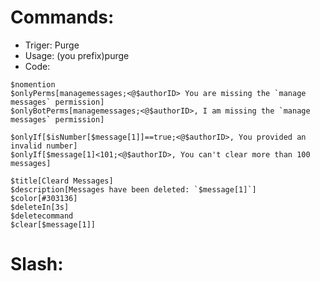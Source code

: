 # Commands:
- Triger: Purge
- Usage: (you prefix)purge <amount>
- Code:
```fix
$nomention
$onlyPerms[managemessages;<@$authorID> You are missing the `manage messages` permission]
$onlyBotPerms[managemessages;<@$authorID>, I am missing the `manage messages` permission]

$onlyIf[$isNumber[$message[1]]==true;<@$authorID>, You provided an invalid number]
$onlyIf[$message[1]<101;<@$authorID>, You can't clear more than 100 messages]

$title[Cleard Messages]
$description[Messages have been deleted: `$message[1]`]
$color[#303136]
$deleteIn[3s]
$deletecommand
$clear[$message[1]]
```
# Slash:

